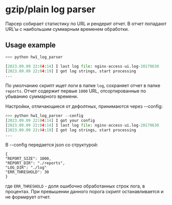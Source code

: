 # gzip/plain log parser
Парсер собирает статистику по URL и рендерит отчет.
В отчет попадают URL'ы с наибольшим суммарным временем обработки.

## Usage example

```python
>>> python hw1_log_parser

[2023.09.09 22:04:14] I last log file: nginx-access-ui.log-20170630
[2023.09.09 22:04:19] I got log strings, start processing
...
```

По умолчанию скрипт ищет логи в папке `log`, сохраняет отчет в папкe `reports`.
Отчет содержит первые `1000` URL, отсортированные по убыванию суммарного времени.

Настройки, отличающиеся от дефолтных, принимаются через --config:

```python
>>> python hw1_log_parser --config
[2023.09.09 22:04:14] I got your config
[2023.09.09 22:04:14] I last log file: nginx-access-ui.log-20170630
[2023.09.09 22:04:19] I got log strings, start processing
...
```
В --config передается json со структурой:

    {
    "REPORT_SIZE": 1000,
    "REPORT_DIR": "./reports",
    "LOG_DIR": "./log"
    "ERR_THRESHOLD": 30
    }

где `ERR_THRESHOLD` - доля ошибочно обработанных строк лога, в процентах.
При превышении данного порога скрипт останавливается и не формирует отчет.

